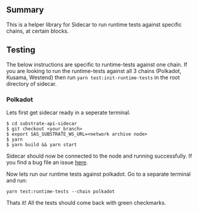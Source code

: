 ## Summary

This is a helper library for Sidecar to run runtime tests against specific chains, at certain blocks. 

## Testing

The below instructions are specific to runtime-tests against one chain. 
If you are looking to run the runtime-tests against all 3 chains (Polkadot, Kusama, Westend) then run `yarn test:init-runtime-tests` in 
the root directory of sidecar.

### Polkadot 

Lets first get sidecar ready in a seperate terminal.

```
$ cd substrate-api-sidecar
$ git checkout <your_branch>
$ export SAS_SUBSTRATE_WS_URL=<network archive node>
$ yarn
$ yarn build && yarn start
```

Sidecar should now be connected to the node and running successfully. If you find a bug file an issue [here](https://github.com/paritytech/substrate-api-sidecar/issues).

Now lets run our runtime tests against polkadot. Go to a separate terminal and run:

`yarn test:runtime-tests --chain polkadot`

Thats it! 
All the tests should come back with green checkmarks.
